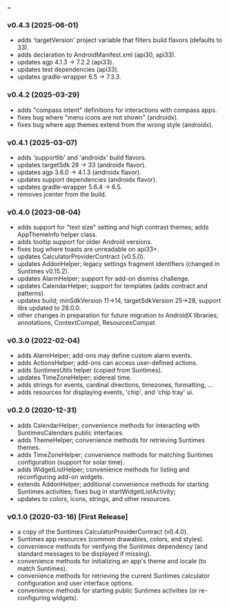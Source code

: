 ~

### v0.4.3 (2025-06-01)
* adds 'targetVersion' project variable that filters build flavors (defaults to 33).
* adds <queries> declaration to AndroidManifest.xml (api30, api33).
* updates agp 4.1.3 -> 7.2.2 (api33).
* updates test dependencies (api33).
* updates gradle-wrapper 6.5 -> 7.3.3.

### v0.4.2 (2025-03-29)
* adds "compass intent" definitions for interactions with compass apps.
* fixes bug where "menu icons are not shown" (androidx).
* fixes bug where app themes extend from the wrong style (androidx).

### v0.4.1 (2025-03-07)
* adds 'supportlib' and 'androidx' build flavors.
* updates targetSdk 28 -> 33 (androidx flavor).
* updates agp 3.6.0 -> 4.1.3 (androidx flavor).
* updates support dependencies (androidx flavor).
* updates gradle-wrapper 5.6.4 -> 6.5.
* removes jcenter from the build.

### v0.4.0 (2023-08-04)
* adds support for "text size" setting and high contrast themes; adds AppThemeInfo helper class.
* adds tooltip support for older Android versions.
* fixes bug where toasts are unreadable on api33+.
* updates CalculatorProviderContract (v0.5.0).
* updates AddonHelper; legacy settings fragment identifiers (changed in Suntimes v0.15.2).
* updates AlarmHelper; support for add-on dismiss challenge.
* updates CalendarHelper; support for templates (adds contract and patterns).
* updates build; minSdkVersion 11->14, targetSdkVersion 25->28, support libs updated to 28.0.0.
* other changes in preparation for future migration to AndroidX libraries; annotations, ContextCompat, ResourcesCompat.

### v0.3.0 (2022-02-04)
* adds AlarmHelper; add-ons may define custom alarm events.
* adds ActionsHelper; add-ons can access user-defined actions.
* adds SuntimesUtils helper (copied from Suntimes).
* updates TimeZoneHelper; sidereal time.
* adds strings for events, cardinal directions, timezones, formatting, ...
* adds resources for displaying events, 'chip', and 'chip tray' ui.

### v0.2.0 (2020-12-31)
* adds CalendarHelper; convenience methods for interacting with SuntimesCalendars public interfaces.
* adds ThemeHelper; convenience methods for retrieving Suntimes themes.
* adds TimeZoneHelper; convenience methods for matching Suntimes configuration (support for solar time).
* adds WidgetListHelper; convenience methods for listing and reconfiguring add-on widgets.
* extends AddonHelper; additional convenience methods for starting Suntimes activities; fixes bug in startWidgetListActivity;
* updates to colors, icons, strings, and other resources.

### v0.1.0 (2020-03-16) [First Release]
* a copy of the Suntimes CalculatorProviderContract (v0.4.0).
* Suntimes app resources (common drawables, colors, and styles).
* convenience methods for verifying the Suntimes dependency (and standard messages to be displayed if missing).
* convenience methods for initializing an app's theme and locale (to match Suntimes).
* convenience methods for retrieving the current Suntimes calculator configuration and user interface options.
* convenience methods for starting public Suntimes activities (or re-configuring widgets).